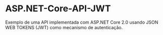 # ASP.NET-Core-API-JWT
Exemplo de uma API implementada com ASP.NET Core 2.0 usando JSON WEB TOKENS (JWT) como mecanismo de autenticação.
